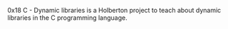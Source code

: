 0x18 C - Dynamic libraries is a Holberton project to teach about dynamic libraries in the C programming language.
